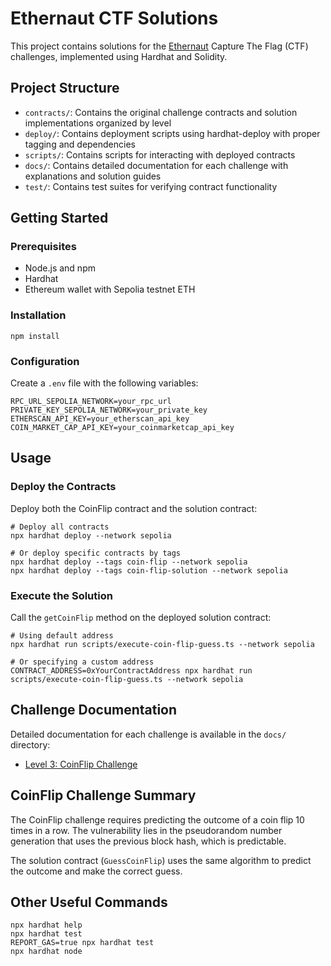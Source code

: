 # Ethernaut CTF Solutions

This project contains solutions for the [Ethernaut](https://ethernaut.openzeppelin.com/) Capture The Flag (CTF) challenges, implemented using Hardhat and Solidity.

## Project Structure

- `contracts/`: Contains the original challenge contracts and solution implementations organized by level
- `deploy/`: Contains deployment scripts using hardhat-deploy with proper tagging and dependencies
- `scripts/`: Contains scripts for interacting with deployed contracts
- `docs/`: Contains detailed documentation for each challenge with explanations and solution guides
- `test/`: Contains test suites for verifying contract functionality

## Getting Started

### Prerequisites

- Node.js and npm
- Hardhat
- Ethereum wallet with Sepolia testnet ETH

### Installation

```shell
npm install
```

### Configuration

Create a `.env` file with the following variables:

```
RPC_URL_SEPOLIA_NETWORK=your_rpc_url
PRIVATE_KEY_SEPOLIA_NETWORK=your_private_key
ETHERSCAN_API_KEY=your_etherscan_api_key
COIN_MARKET_CAP_API_KEY=your_coinmarketcap_api_key
```

## Usage

### Deploy the Contracts

Deploy both the CoinFlip contract and the solution contract:

```shell
# Deploy all contracts
npx hardhat deploy --network sepolia

# Or deploy specific contracts by tags
npx hardhat deploy --tags coin-flip --network sepolia
npx hardhat deploy --tags coin-flip-solution --network sepolia
```

### Execute the Solution

Call the `getCoinFlip` method on the deployed solution contract:

```shell
# Using default address
npx hardhat run scripts/execute-coin-flip-guess.ts --network sepolia

# Or specifying a custom address
CONTRACT_ADDRESS=0xYourContractAddress npx hardhat run scripts/execute-coin-flip-guess.ts --network sepolia
```

## Challenge Documentation

Detailed documentation for each challenge is available in the `docs/` directory:

- [Level 3: CoinFlip Challenge](/docs/level-03-coin-flip.md)

## CoinFlip Challenge Summary

The CoinFlip challenge requires predicting the outcome of a coin flip 10 times in a row. The vulnerability lies in the pseudorandom number generation that uses the previous block hash, which is predictable.

The solution contract (`GuessCoinFlip`) uses the same algorithm to predict the outcome and make the correct guess.

## Other Useful Commands

```shell
npx hardhat help
npx hardhat test
REPORT_GAS=true npx hardhat test
npx hardhat node
```
